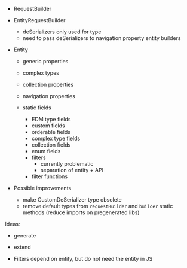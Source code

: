 - RequestBuilder

- EntityRequestBuilder

  - deSerializers only used for type
  - need to pass deSerializers to navigation property entity builders

- Entity

  - generic properties
  - complex types
  - collection properties
  - navigation properties

  - static fields
    - EDM type fields
    - custom fields
    - orderable fields
    - complex type fields
    - collection fields
    - enum fields
    - filters
      - currently problematic
      - separation of entity + API
    - filter functions



- Possible improvements
  - make CustomDeSerializer type obsolete
  - remove default types from `requestBuilder` and `builder` static methods (reduce imports on pregenerated libs)


Ideas:
- generate
- extend


- Filters depend on entity, but do not need the entity in JS
